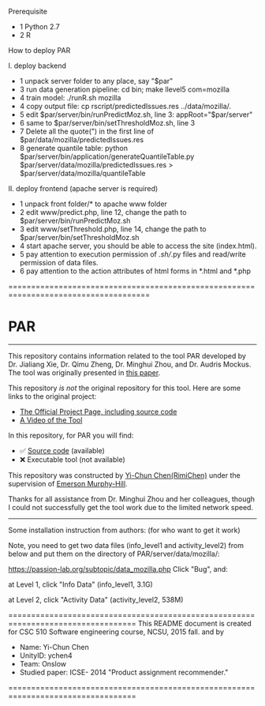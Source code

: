 Prerequisite
- 1 Python 2.7
- 2 R

How to deploy PAR

I. deploy backend
- 1 unpack server folder to any place, say "$par"
- 3 run data generation pipeline: cd bin; make llevel5 com=mozilla
- 4 train model: ./runR.sh mozilla
- 4 copy output file: cp rscript/predictedIssues.res ../data/mozilla/.
- 5 edit $par/server/bin/runPredictMoz.sh, line 3: appRoot="$par/server"
- 6 same to $par/server/bin/setThresholdMoz.sh, line 3
- 7 Delete all the quote(") in the first line of $par/data/mozilla/predictedIssues.res 
- 8 generate quantile table: python $par/server/bin/application/generateQuantileTable.py $par/server/data/mozilla/predictedIssues.res > $par/server/data/mozilla/quantileTable

II. deploy frontend (apache server is required)
- 1 unpack front folder/* to apache www folder
- 2 edit www/predict.php, line 12, change the path to $par/server/bin/runPredictMoz.sh
- 3 edit www/setThreshold.php, line 14, change the path to $par/server/bin/setThresholdMoz.sh
- 4 start apache server, you should be able to access the site (index.html).
- 5 pay attention to execution permission of *.sh/*.py files and read/write permission of data files.
- 6 pay attention to the action attributes of html forms in *.html and *.php 

=====================================================================================

# PAR

***

This repository contains information related to the tool PAR developed by Dr. Jialiang Xie, Dr. Qimu Zheng, Dr. Minghui Zhou, and Dr. Audris Mockus. 
The tool was originally presented in [this paper](http://dl.acm.org/citation.cfm?id=2591073&CFID=706774826&CFTOKEN=98353804).

This repository _is not_ the original repository for this tool. Here are some links to the original project:
* [The Official Project Page, including source code](https://github.com/minghuizhou/PAR.git)
* [A Video of the Tool](http://youtu.be/IuykbzSTj8s)

In this repository, for PAR you will find:
* :white_check_mark: [Source code](https://github.com/SoftwareEngineeringToolDemos/ICSE-2014-PAR) (available)
* :x: Executable tool (not available)

This repository was constructed by [Yi-Chun Chen(RimiChen)](https://github.com/RimiChen) under the supervision of [Emerson Murphy-Hill](https://github.com/CaptainEmerson). 

Thanks for all assistance from Dr. Minghui Zhou and her colleagues, though I could not successfully get the tool work due to the limited network speed.


-------------------------------
Some installation instruction from authors: (for who want to get it work)

Note,  you need to get two data files (info_level1 and activity_level2) from below and put them on the directory of PAR/server/data/mozilla/:

https://passion-lab.org/subtopic/data_mozilla.php
Click "Bug", and:

at Level 1, click "Info Data" (info_level1, 3.1G)

at Level 2, click   "Activity Data" (activity_level2, 538M)


==================================================================================
This README document is created for CSC 510 Software engineering course, NCSU, 2015 fall.
and by
* Name: Yi-Chun Chen
* UnityID: ychen4
* Team: Onslow
* Studied paper: ICSE- 2014 "Product assignment recommender."

==================================================================================

